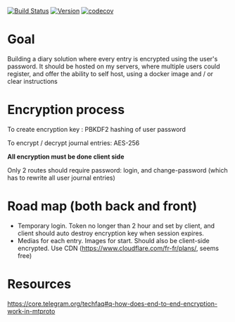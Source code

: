 [![Build Status](https://travis-ci.com/Yuruh/encrypted-diary.svg?branch=master)](https://travis-ci.com/Yuruh/encrypted-diary)
[![Version](https://img.shields.io/github/v/tag/yuruh/encrypted-diary)](https://github.com/Yuruh/encrypted-diary/releases)
[![codecov](https://codecov.io/gh/Yuruh/encrypted-diary/branch/master/graph/badge.svg)](https://codecov.io/gh/Yuruh/encrypted-diary)


# Goal

Building a diary solution where every entry is encrypted using the user's password.
It should be hosted on my servers, where multiple users could register, and offer the ability to self host, using a docker image and / or clear instructions

# Encryption process

To create encryption key : PBKDF2 hashing of user password

To encrypt / decrypt journal entries: AES-256

**All encryption must be done client side**

Only 2 routes should require password: login, and change-password (which has to rewrite all user journal entries)

# Road map (both back and front)

- Temporary login. Token no longer than 2 hour and set by client, and client should auto destroy encryption key when session expires.
- Medias for each entry. Images for start. Should also be client-side encrypted. Use CDN (https://www.cloudflare.com/fr-fr/plans/, seems free)

# Resources

https://core.telegram.org/techfaq#q-how-does-end-to-end-encryption-work-in-mtproto
